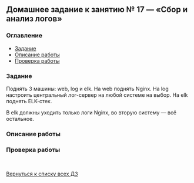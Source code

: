## Домашнее задание к занятию № 17 — «Сбор и анализ логов»    <!-- omit in toc -->

### Оглавление  <!-- omit in toc -->

- [Задание](#Задание)
- [Описание работы](#Описание-работы)
- [Проверка работы](#Проверка-работы)

### Задание

Поднять 3 машины: web, log и elk. На web поднять Nginx. На log настроить центральный лог-сервер на любой системе на выбор. На elk поднять ELK-стек.

В elk должны уходить только логи Nginx, во вторую систему — всё остальное.

### Описание работы



### Проверка работы



<br/>

[Вернуться к списку всех ДЗ](../README.md)
